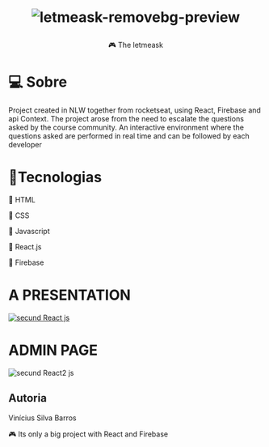 # <p align="center" >![letmeask-removebg-preview](https://user-images.githubusercontent.com/58434465/132910473-1da0774b-4180-4a7b-9ce8-2a192b08db03.png)</p>
<p align="center" > &#127918 The letmeask</p>


# 💻 Sobre
<p>
Project created in NLW together from rocketseat, using React, Firebase and api Context. 
The project arose from the need to escalate the questions asked by the course community.
An interactive environment where the questions asked are performed in real time and can be followed by each developer
</p>

# 🧪Tecnologias
<p>&#127919 HTML</p>
<p>&#127919 CSS  </p> 
<p>&#127919 Javascript </p>
<p> &#127919 React.js </p>
<p> &#127919 Firebase </p>
 
# A PRESENTATION

 <a target="_blank" href="https://letmeask-web-8917e.web.app/">![secund React js](https://user-images.githubusercontent.com/58434465/132912454-0977a5bb-61aa-4e61-b4b2-584bfea8bba5.gif)</a>

# ADMIN PAGE 

<a>![secund React2 js](https://user-images.githubusercontent.com/58434465/132917107-f974889b-eb0f-42d0-bb72-5894725babd1.gif)</a>
## Autoria

Vinícius Silva Barros
<p>
&#127918 Its only  a big project with React and Firebase </p>
